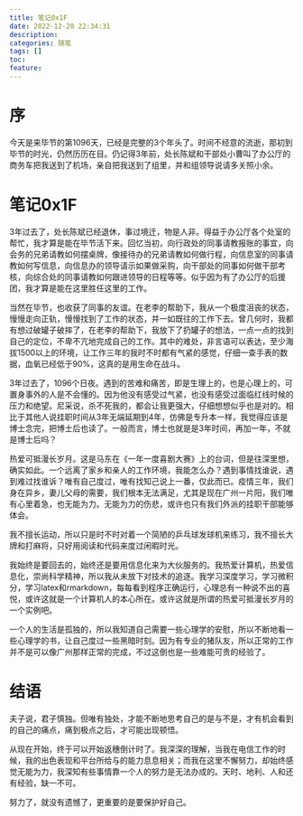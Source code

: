 ```yaml
---
title: 笔记0x1F
date: 2022-12-20 22:34:31
description:
categories: 随笔
tags: []
toc:
feature:
---
```


# 序

今天是来毕节的第1096天，已经是完整的3个年头了。时间不经意的流逝，那初到毕节的时光，仍然历历在目。仍记得3年前，处长陈斌和干部处小曹叫了办公厅的商务车把我送到了机场，亲自把我送到了组里，并和组领导说请多关照小余。

<!-- more -->

# 笔记0x1F

3年过去了，处长陈斌已经退休，事过境迁，物是人非。得益于办公厅各个处室的帮忙，我才算是能在毕节活下来。回忆当初，向行政处的同事请教报账的事宜，向会务的兄弟请教如何摆桌牌，像接待办的兄弟请教如何做行程，向信息室的同事请教如何写信息，向信息办的领导请示如果做采购，向干部处的同事如何做干部考核，向综合处的同事请教如何跟进领导的日程等等。似乎因为有了办公厅的后援团，我才算是能在这里胜任这里的工作。

当然在毕节，也收获了同事的友谊。在老李的帮助下，我从一个极度沮丧的状态，慢慢走向正轨，慢慢找到了工作的状态，并一如既往的工作下去。曾几何时，我都有想过破罐子破摔了，在老李的帮助下，我放下了扔罐子的想法，一点一点的找到自己的定位，不卑不亢地完成自己的工作。其中的难处，非言语可以表达，至少海拔1500以上的环境，让工作三年的我时不时都有气紧的感觉，仔细一查手表的数据，血氧已经低于90%，这真的是用生命在战斗。

3年过去了，1096个日夜。遇到的苦难和痛苦，即是生理上的，也是心理上的，可置身事外的人是不会懂的。因为他没有感受过气紧，也没有感受过面临红线时候的压力和绝望。尼采说，杀不死我的，都会让我更强大，仔细想想似乎也是对的。相比于其他人说挂职时间从3年无端延期到4年，仿佛是专升本一样，我觉得应该是博士念完，把博士后也读了。一般而言，博士也就是是3年时间，再加一年，不就是博士后吗？

热爱可抵漫长岁月。这是马东在《一年一度喜剧大赛》上的台词，但是往深里想，确实如此。一个远离了家乡和亲人的工作环境，我能怎么办？遇到事情找谁说，遇到难过找谁诉？唯有自己度过，唯有找知己说上一番，仅此而已。疫情三年，我们身在异乡，妻儿父母的需要，我们根本无法满足，尤其是现在广州一片阳，我们唯有心里着急，也无能为力。无能为力的伤悲，或许也只有我们外派的挂职干部能够体会。

我不擅长运动，所以只是时不时对着一个简陋的乒乓球发球机来练习，我不擅长大牌和打麻将，只好用阅读和代码来度过闲暇时光。

我始终是要回去的，始终还是要用信息化来为大伙服务的。我热爱计算机，热爱信息化，崇尚科学精神，所以我从未放下对技术的追逐。我学习深度学习，学习微积分，学习latex和rmarkdown，每每看到程序正确运行，心理总有一种说不出的喜悦，或许这就是一个计算机人的本心所在。或许这就是所谓的热爱可抵漫长岁月的一个实例吧。

一个人的生活是孤独的，所以我知道自己需要一些心理学的安慰，所以不断地看一些心理学的书，让自己度过一些黑暗时刻。因为有专业的猪队友，所以正常的工作并不是可以像广州那样正常的完成，不过这倒也是一些难能可贵的经验了。

# 结语

夫子说，君子慎独。但唯有独处，才能不断地思考自己的是与不是，才有机会看到的自己的痛点，痛到极点之后，才可能出现顿悟。

从现在开始，终于可以开始返穗倒计时了。我深深的理解，当我在电信工作的时候，我的出色表现和平台所给与的能力息息相关；而我在这里不懈努力，却始终感觉无能为力，我深知有些事情靠一个人的努力是无法办成的。天时、地利、人和还有经验，缺一不可。

努力了，就没有遗憾了，更重要的是要保护好自己。